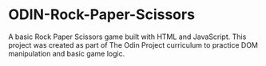 # ODIN-Rock-Paper-Scissors
A basic Rock Paper Scissors game built with HTML and JavaScript. This project was created as part of The Odin Project curriculum to practice DOM manipulation and basic game logic.
